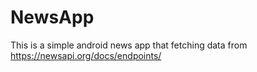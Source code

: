 # NewsApp
This is a simple android news app that fetching data from https://newsapi.org/docs/endpoints/
